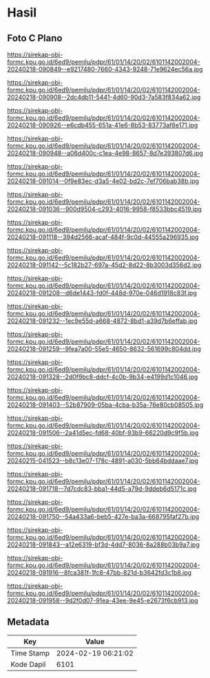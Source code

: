# Hasil

## Foto C Plano

https://sirekap-obj-formc.kpu.go.id/6ed9/pemilu/pdpr/61/01/14/20/02/6101142002004-20240218-090849--e9217480-7660-4343-9248-71e9624ec56a.jpg

https://sirekap-obj-formc.kpu.go.id/6ed9/pemilu/pdpr/61/01/14/20/02/6101142002004-20240218-090908--2dc4db11-5441-4d60-90d3-7a583f834a62.jpg

https://sirekap-obj-formc.kpu.go.id/6ed9/pemilu/pdpr/61/01/14/20/02/6101142002004-20240218-090926--e6cdb455-651a-41e6-8b53-83773af8e171.jpg

https://sirekap-obj-formc.kpu.go.id/6ed9/pemilu/pdpr/61/01/14/20/02/6101142002004-20240218-090948--a06d400c-c1ea-4e98-8657-8d7e393807d6.jpg

https://sirekap-obj-formc.kpu.go.id/6ed9/pemilu/pdpr/61/01/14/20/02/6101142002004-20240218-091014--0f9e83ec-d3a5-4e02-bd2c-7ef706bab38b.jpg

https://sirekap-obj-formc.kpu.go.id/6ed9/pemilu/pdpr/61/01/14/20/02/6101142002004-20240218-091036--900d9504-c293-4016-9958-f8533bbc4519.jpg

https://sirekap-obj-formc.kpu.go.id/6ed9/pemilu/pdpr/61/01/14/20/02/6101142002004-20240218-091118--394d2566-acaf-484f-9c0d-44555a296935.jpg

https://sirekap-obj-formc.kpu.go.id/6ed9/pemilu/pdpr/61/01/14/20/02/6101142002004-20240218-091142--5c182b27-697a-45d2-8d22-8b3003d356d2.jpg

https://sirekap-obj-formc.kpu.go.id/6ed9/pemilu/pdpr/61/01/14/20/02/6101142002004-20240218-091208--d6de1443-fd0f-448d-970e-046d1918c83f.jpg

https://sirekap-obj-formc.kpu.go.id/6ed9/pemilu/pdpr/61/01/14/20/02/6101142002004-20240218-091232--1ec9e55d-a668-4872-8bd1-a39d7b6effab.jpg

https://sirekap-obj-formc.kpu.go.id/6ed9/pemilu/pdpr/61/01/14/20/02/6101142002004-20240218-091259--9fea7a00-55e5-4650-8632-561699c804dd.jpg

https://sirekap-obj-formc.kpu.go.id/6ed9/pemilu/pdpr/61/01/14/20/02/6101142002004-20240218-091328--2d0f9bc8-ddcf-4c0b-9b34-e4199d1c1046.jpg

https://sirekap-obj-formc.kpu.go.id/6ed9/pemilu/pdpr/61/01/14/20/02/6101142002004-20240218-091403--52b87909-05ba-4cba-b35a-76e80cb08505.jpg

https://sirekap-obj-formc.kpu.go.id/6ed9/pemilu/pdpr/61/01/14/20/02/6101142002004-20240218-091506--2a41d5ec-fd68-40bf-93b9-66220d9c9f5b.jpg

https://sirekap-obj-formc.kpu.go.id/6ed9/pemilu/pdpr/61/01/14/20/02/6101142002004-20240215-041523--b8c13e07-178c-4891-a030-5bb64bddaae7.jpg

https://sirekap-obj-formc.kpu.go.id/6ed9/pemilu/pdpr/61/01/14/20/02/6101142002004-20240218-091718--7d7cdc83-bba1-44d5-a79d-9ddeb6d5171c.jpg

https://sirekap-obj-formc.kpu.go.id/6ed9/pemilu/pdpr/61/01/14/20/02/6101142002004-20240218-091750--54a433a6-beb5-427e-ba3a-668795faf27b.jpg

https://sirekap-obj-formc.kpu.go.id/6ed9/pemilu/pdpr/61/01/14/20/02/6101142002004-20240218-091843--a12e6319-bf3d-4dd7-8036-8a288b03b9a7.jpg

https://sirekap-obj-formc.kpu.go.id/6ed9/pemilu/pdpr/61/01/14/20/02/6101142002004-20240218-091916--8fca381f-1fc8-47bb-821d-b3642fd3c1b8.jpg

https://sirekap-obj-formc.kpu.go.id/6ed9/pemilu/pdpr/61/01/14/20/02/6101142002004-20240218-091958--9d2f0d07-91ea-43ee-9e45-e2673f6cb913.jpg


## Metadata

| Key        | Value               |
| ---------- | ------------------- |
| Time Stamp | 2024-02-19 06:21:02 |
| Kode Dapil | 6101                |



